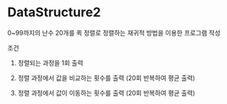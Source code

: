 # DataStructure2
0~99까지의 난수 20개를 퀵 정렬로 정렬하는 재귀적 방법을 이용한 프로그램 작성

조건

1. 정렬되는 과정을 1회 출력

2. 정렬 과정에서 값을 비교하는 횟수를 출력 (20회 반복하여 평균 출력)

3. 정렬 과정에서 값이 이동하는 횟수를 출력 (20회 반복하여 평균 출력)
